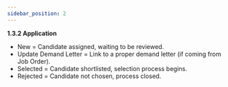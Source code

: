 ```yaml
---
sidebar_position: 2
---
```


**1.3.2 Application**

- New = Candidate assigned, waiting to be reviewed.
- Update Demand Letter = Link to a proper demand letter (if coming from Job Order).
- Selected = Candidate shortlisted, selection process begins.
- Rejected = Candidate not chosen, process closed.